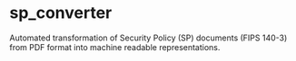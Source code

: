 # sp_converter
Automated transformation of Security Policy (SP) documents (FIPS 140-3) from PDF format into machine readable representations.
